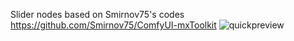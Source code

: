 Slider nodes based on Smirnov75's codes
https://github.com/Smirnov75/ComfyUI-mxToolkit
![quickpreview](https://github.com/user-attachments/assets/8c9059df-ebc7-43f2-84e6-f8ac789d5d91)
